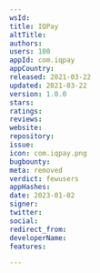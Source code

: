 ```yaml
---
wsId: 
title: IQPay
altTitle: 
authors: 
users: 100
appId: com.iqpay
appCountry: 
released: 2021-03-22
updated: 2021-03-22
version: 1.0.0
stars: 
ratings: 
reviews: 
website: 
repository: 
issue: 
icon: com.iqpay.png
bugbounty: 
meta: removed
verdict: fewusers
appHashes: 
date: 2023-01-02
signer: 
twitter: 
social: 
redirect_from: 
developerName: 
features: 

---
```


